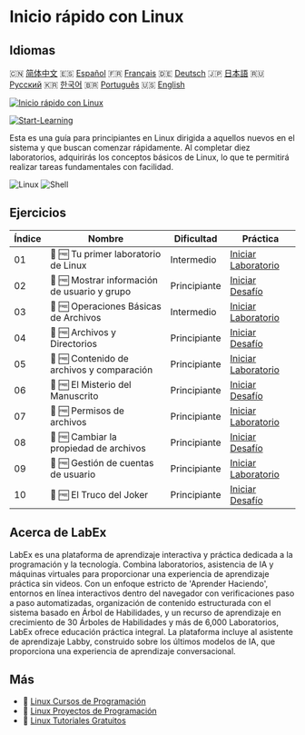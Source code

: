 # Inicio rápido con Linux

## Idiomas

🇨🇳 [简体中文](README_zh.md) 🇪🇸 [Español](README_es.md) 🇫🇷 [Français](README_fr.md) 🇩🇪 [Deutsch](README_de.md) 🇯🇵 [日本語](README_ja.md) 🇷🇺 [Русский](README_ru.md) 🇰🇷 [한국어](README_ko.md) 🇧🇷 [Português](README_pt.md) 🇺🇸 [English](README.md) 

[![Inicio rápido con Linux](https://cover-creator.labex.io/quick-start-with-linux.png?lang=es)](https://labex.io/es/courses/quick-start-with-linux)

[![Start-Learning](https://img.shields.io/badge/Start-Learning-whitesmoke?style=for-the-badge)](https://labex.io/es/courses/quick-start-with-linux)

Esta es una guía para principiantes en Linux dirigida a aquellos nuevos en el sistema y que buscan comenzar rápidamente. Al completar diez laboratorios, adquirirás los conceptos básicos de Linux, lo que te permitirá realizar tareas fundamentales con facilidad.

![Linux](https://img.shields.io/badge/Linux-whitesmoke?style=for-the-badge&logo=linux)
![Shell](https://img.shields.io/badge/Shell-whitesmoke?style=for-the-badge&logo=shell)


## Ejercicios

|   Índice | Nombre                                       | Dificultad   | Práctica                                                                                                                  |
|----------|----------------------------------------------|--------------|---------------------------------------------------------------------------------------------------------------------------|
|       01 | 📖 🆓 Tu primer laboratorio de Linux         | Intermedio   | <a target='_blank' href='https://labex.io/es/tutorials/linux-your-first-linux-lab-270253'>Iniciar Laboratorio</a>         |
|       02 | 🎯 🆓 Mostrar información de usuario y grupo | Principiante | <a target='_blank' href='https://labex.io/es/tutorials/linux-display-user-and-group-information-8718'>Iniciar Desafío</a> |
|       03 | 📖 🆓 Operaciones Básicas de Archivos        | Intermedio   | <a target='_blank' href='https://labex.io/es/tutorials/linux-basic-files-operations-270248'>Iniciar Laboratorio</a>       |
|       04 | 🎯 🆓 Archivos y Directorios                 | Principiante | <a target='_blank' href='https://labex.io/es/tutorials/linux-files-and-directories-270246'>Iniciar Desafío</a>            |
|       05 | 📖 🆓 Contenido de archivos y comparación    | Principiante | <a target='_blank' href='https://labex.io/es/tutorials/linux-file-contents-and-comparing-270251'>Iniciar Laboratorio</a>  |
|       06 | 🎯 🆓 El Misterio del Manuscrito             | Principiante | <a target='_blank' href='https://labex.io/es/tutorials/linux-the-manuscript-mystery-384742'>Iniciar Desafío</a>           |
|       07 | 📖 🆓 Permisos de archivos                   | Principiante | <a target='_blank' href='https://labex.io/es/tutorials/linux-permissions-of-files-270252'>Iniciar Laboratorio</a>         |
|       08 | 🎯 🆓 Cambiar la propiedad de archivos       | Principiante | <a target='_blank' href='https://labex.io/es/tutorials/shell-change-file-ownership-270254'>Iniciar Desafío</a>            |
|       09 | 📖 🆓 Gestión de cuentas de usuario          | Principiante | <a target='_blank' href='https://labex.io/es/tutorials/linux-user-account-management-49'>Iniciar Laboratorio</a>          |
|       10 | 🎯 🆓 El Truco del Joker                     | Principiante | <a target='_blank' href='https://labex.io/es/tutorials/linux-the-joker-s-trick-270247'>Iniciar Desafío</a>                |

## Acerca de LabEx

LabEx es una plataforma de aprendizaje interactiva y práctica dedicada a la programación y la tecnología. Combina laboratorios, asistencia de IA y máquinas virtuales para proporcionar una experiencia de aprendizaje práctica sin videos. Con un enfoque estricto de 'Aprender Haciendo', entornos en línea interactivos dentro del navegador con verificaciones paso a paso automatizadas, organización de contenido estructurada con el sistema basado en Árbol de Habilidades, y un recurso de aprendizaje en crecimiento de 30 Árboles de Habilidades y más de 6,000 Laboratorios, LabEx ofrece educación práctica integral. La plataforma incluye al asistente de aprendizaje Labby, construido sobre los últimos modelos de IA, que proporciona una experiencia de aprendizaje conversacional.

## Más

- 🔗 [Linux Cursos de Programación](https://github.com/labex-labs/awesome-programming-courses)
- 🔗 [Linux Proyectos de Programación](https://github.com/labex-labs/awesome-programming-projects)
- 🔗 [Linux Tutoriales Gratuitos](https://github.com/labex-labs/linux-free-tutorials)

